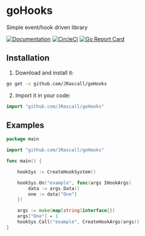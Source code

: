# goHooks
Simple event/hook driven library 

[![Documentation](https://godoc.org/github.com/JRascall/goHooks?status.svg)](http://godoc.org/github.com/JRascall/goHooks)
[![CircleCI](https://circleci.com/gh/JRascall/goHooks/tree/master.svg?style=svg)](https://circleci.com/gh/JRascall/goHooks/tree/master)
[![Go Report Card](https://goreportcard.com/badge/github.com/JRascall/goHooks)](https://goreportcard.com/report/github.com/JRascall/goHooks)

## Installation

1. Download and install it:

```sh
go get -u github.com/JRascall/goHooks
```

2. Import it in your code:

```go
import "github.com/JRascall/goHooks"
```

## Examples

```go
package main

import "github.com/JRascall/goHooks"

func main() {

    hookSys := CreateHookSystem()

    hookSys.On("example", func(args IHookArgs) 
        data := args.Data()
        one := data["One"]
    })

    args := make(map[string]interface{})
    args["One"] = 1
    hookSys.Call("example", CreateHookArgs(args))
}
```
